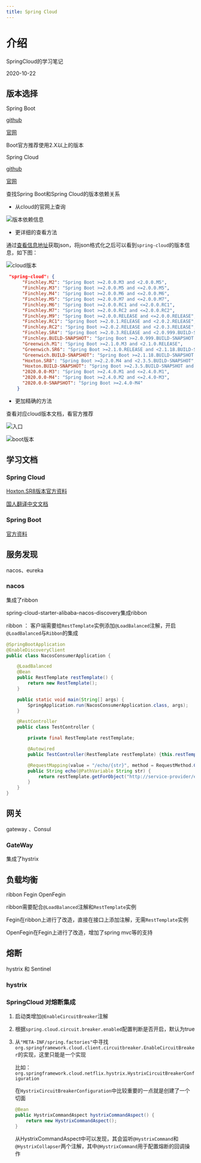 ```yaml
---
title: Spring Cloud
---
```

# 介绍

SpringCloud的学习笔记

2020-10-22

## 版本选择

Spring Boot 

[github](https://github.com/spring-projects/spring-boot)

[官网](https://spring.io/projects/spring-boot)

Boot官方推荐使用2.X以上的版本


Spring Cloud

[github](https://github.com/spring-projects/spring-cloud)

[官网](https://spring.io/projects/spring-cloud)

查找Spring Boot和Spring Cloud的版本依赖关系

- 从cloud的官网上查询

![版本依赖信息](images/img.png)

- 更详细的查看方法

通过[查看信息地址](https://start.spring.io/actuator/info)获取json，将json格式化之后可以看到`spring-cloud`的版本信息，如下图：

![cloud版本](images/img_1.png)

~~~ json
 "spring-cloud": {
      "Finchley.M2": "Spring Boot >=2.0.0.M3 and <2.0.0.M5",
      "Finchley.M3": "Spring Boot >=2.0.0.M5 and <=2.0.0.M5",
      "Finchley.M4": "Spring Boot >=2.0.0.M6 and <=2.0.0.M6",
      "Finchley.M5": "Spring Boot >=2.0.0.M7 and <=2.0.0.M7",
      "Finchley.M6": "Spring Boot >=2.0.0.RC1 and <=2.0.0.RC1",
      "Finchley.M7": "Spring Boot >=2.0.0.RC2 and <=2.0.0.RC2",
      "Finchley.M9": "Spring Boot >=2.0.0.RELEASE and <=2.0.0.RELEASE",
      "Finchley.RC1": "Spring Boot >=2.0.1.RELEASE and <2.0.2.RELEASE",
      "Finchley.RC2": "Spring Boot >=2.0.2.RELEASE and <2.0.3.RELEASE",
      "Finchley.SR4": "Spring Boot >=2.0.3.RELEASE and <2.0.999.BUILD-SNAPSHOT",
      "Finchley.BUILD-SNAPSHOT": "Spring Boot >=2.0.999.BUILD-SNAPSHOT and <2.1.0.M3",
      "Greenwich.M1": "Spring Boot >=2.1.0.M3 and <2.1.0.RELEASE",
      "Greenwich.SR6": "Spring Boot >=2.1.0.RELEASE and <2.1.18.BUILD-SNAPSHOT",
      "Greenwich.BUILD-SNAPSHOT": "Spring Boot >=2.1.18.BUILD-SNAPSHOT and <2.2.0.M4",
      "Hoxton.SR8": "Spring Boot >=2.2.0.M4 and <2.3.5.BUILD-SNAPSHOT",
      "Hoxton.BUILD-SNAPSHOT": "Spring Boot >=2.3.5.BUILD-SNAPSHOT and <2.4.0.M1",
      "2020.0.0-M3": "Spring Boot >=2.4.0.M1 and <=2.4.0.M1",
      "2020.0.0-M4": "Spring Boot >=2.4.0.M2 and <=2.4.0-M3",
      "2020.0.0-SNAPSHOT": "Spring Boot >=2.4.0-M4"
    }
~~~

- 更加精确的方法

查看对应cloud版本文档，看官方推荐

![入口](images/img_2.png)

![boot版本](images/img_3.png)



## 学习文档

### Spring Cloud 

[Hoxton.SR8版本官方资料](https://docs.spring.io/spring-cloud/docs/Hoxton.SR8/reference/html/)

[国人翻译中文文档](https://www.bookstack.cn/read/spring-cloud-docs/docs-index.md)


### Spring Boot

[官方资料](https://docs.spring.io/spring-boot/docs/current/reference/html/)




## 服务发现

nacos、eureka

### nacos 

集成了ribbon


spring-cloud-starter-alibaba-nacos-discovery集成ribbon

ribbon ： 客户端需要给`RestTemplate`实例添加`@LoadBalanced`注解，开启`@LoadBalanced`与`Ribbon`的集成


~~~ java
@SpringBootApplication
@EnableDiscoveryClient
public class NacosConsumerApplication {

    @LoadBalanced
    @Bean
    public RestTemplate restTemplate() {
        return new RestTemplate();
    }

    public static void main(String[] args) {
        SpringApplication.run(NacosConsumerApplication.class, args);
    }

    @RestController
    public class TestController {

        private final RestTemplate restTemplate;

        @Autowired
        public TestController(RestTemplate restTemplate) {this.restTemplate = restTemplate;}

        @RequestMapping(value = "/echo/{str}", method = RequestMethod.GET)
        public String echo(@PathVariable String str) {
            return restTemplate.getForObject("http://service-provider/echo/" + str, String.class);
        }
    }
}

~~~

## 网关

gateway 、Consul


### GateWay

集成了hystrix


## 负载均衡

ribbon Fegin OpenFegin

ribbon需要配合`@LoadBalanced`注解和`RestTemplate`实例

Fegin在ribbon上进行了改造，直接在接口上添加注解，无需`RestTemplate`实例

OpenFegin在Fegin上进行了改造，增加了spring mvc等的支持

## 熔断

hystrix 和 Sentinel


### hystrix




### SpringCloud 对熔断集成

1. 启动类增加`@EnableCircuitBreaker`注解

2. 根据`spring.cloud.circuit.breaker.enabled`配置判断是否开启，默认为true

3. 从`"META-INF/spring.factories"`中寻找`org.springframework.cloud.client.circuitbreaker.EnableCircuitBreaker`的实现，这里只能是一个实现

	比如：`org.springframework.cloud.netflix.hystrix.HystrixCircuitBreakerConfiguration`
	
	在`HystrixCircuitBreakerConfiguration`中比较重要的一点就是创建了一个切面

	~~~ java
	@Bean
	public HystrixCommandAspect hystrixCommandAspect() {
		return new HystrixCommandAspect();
	}
	~~~

	从HystrixCommandAspect中可以发现，其会监听`@HystrixCommand`和`@HystrixCollapser`两个注解，其中`@HystrixCommand`用于配置熔断的回调操作